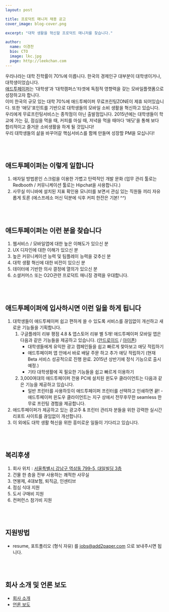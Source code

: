 ```yaml
---
layout: post

title: 프로덕트 매니저 채용 공고
cover_image: blog-cover.png

excerpt: "대학 생활을 혁신할 프로덕트 매니저를 찾습니다."

author:
  name: 이경찬
  bio: CTO
  image: lkc.jpg
  page: http://leekchan.com
---
```


우리나라는 대학 진학률이 70%에 이릅니다. 한국의 경제인구 대부분이 대학생이거나, 대학생이었습니다. <br>
[애드투페이퍼](http://www.add2paper.com)는 ‘대학생’과 ‘대학캠퍼스'타겟에  독점적 영향력을 갖는 모바일플랫폼으로 성장하고자 합니다.<br>
이미 한국의 규모 있는 대학 70%에 애드투페이퍼 무료프린팅ZONE이 제휴 되어있습니다. 또한 ‘애딧'포인트를 기반으로 대학생들의 모바일 소비 생활을 혁신하고 있습니다. <br>
우리에게 무료프린팅서비스는 종착점이 아닌 출발점입니다. 2015년에는 대학생들이 학교에 가는 길, 점심을 먹을 때, 커피를 마실 때, 저녁을 먹을 때마다 ‘애딧'을 통해 보다 합리적이고 즐거운 소비생활을 하게 될 것입니다!<br>
우리 대학생들의 삶을 바꾸어갈 핵심서비스를 함께 만들며 성장할 PM을 모십니다! 


<br><br>

## 애드투페이퍼는 이렇게 일합니다
1. 애자일 방법론인 스크럼을 이용한 가볍고 탄력적인 개발 문화 (업무 관리 툴로는 Redbooth / 커뮤니케이션 툴로는 Hipchat을 사용합니다.)
2. 사무실 미니바에 설치된 지표 확인용 모니터를 보면서 관심 있는 직원들 끼리 자유롭게 토론 (에스프레소 머신 덕분에 식후 커피 한잔은 기본! ^^)

<br><br>

## 애드투페이퍼는 이런 분을 찾습니다
1. 웹서비스 / 모바일앱에 대한 높은 이해도가 있으신 분
2. UX 디자인에 대한 이해가 있으신 분 
3. 높은 커뮤니케이션 능력 및 팀플레이 능력을 갖추신 분
4. 대학 생활 혁신에 대한 비전이 있으신 분
5. 데이터에 기반한 의사 결정에 열의가 있으신 분
6. 소셜커머스 또는 O2O관련 프로덕트 매니징 경력을 우대합니다.  

<br><br>

## 애드투페이퍼에 입사하시면 이런 일을 하게 됩니다
<ol>
<li>대학생들이 애드투페이퍼 쉽고 편하게 쓸 수 있도록 서비스를 끊임없이 개선하고 새로운 기능들을 기획합니다.

<ol>
<li>구글플레이 리뷰 평점 4.8 &amp; 앱스토어 리뷰 별 5개! 애드투페이퍼 모바일 앱은 다음과 같은 기능들을 제공하고 있습니다. (<a href="http://www.add2paper.com/m_api/download/android/">안드로이드</a> / <a href="http://www.add2paper.com/m_api/download/ios/">아이폰</a>)

<ul>
<li>대학생들에게 유익한 광고 캠페인들을 쉽고 빠르게 찾아보고 애딧 적립하기</li>
<li>애드투페이퍼 앱 안에서 바로 배달 주문 하고 추가 애딧 적립하기 (현재 Beta 서비스 성공적으로 진행 완료. 2015년 상반기에 정식 기능으로 출시 예정.)</li>
<li>기타 대학생활에 꼭 필요한 기능들을 쉽고 빠르게 이용하기</li>
</ul>
</li>
<li>3,000여대의 애드투페이퍼 전용 PC에 설치된 윈도우 클라이언트는 다음과 같은 기능을 제공하고 있습니다.

<ul>
<li>일반 프린터를 사용하듯이 애드투페이퍼 프린터를 선택하고 인쇄하면 끝! - 애드투페이퍼 윈도우 클라이언트는 지구 상에서 전무후무한 seamless 한 무료 프린팅 경험을 제공합니다.</li>
</ul>
</li>
</ol>
</li>
<li>애드투페이퍼가 제공하고 있는 광고주 &amp; 프린터 관리자 분들을 위한 강력한 실시간 리포트 사이트를 끊임없이 개선합니다.</li>
<li>이 외에도 대학 생활 혁신을 위한 흥미로운 일들이 기다리고 있습니다.</li>
</ol>

<br><br>

## 복리후생
1. 회사 위치 : [서울특별시 강남구 역삼동 799-5, 대일빌딩 3층](http://map.naver.com/local/siteview.nhn?code=13468464)
2. 건물 한 층을 전부 사용하는 쾌적한 사무실  
3. 연봉제, 4대보험, 퇴직금, 인센티브
4. 점심 식대 지원  
5. 도서 구매비 지원  
6. 컨퍼런스 참가비 지원  

<br><br>

## 지원방법
* resume, 포트폴리오 (형식 자유) 를 jobs@add2paper.com 으로 보내주시면 됩니다.

<br><br>

## 회사 소개 및 언론 보도 
* [회사 소개](http://www.add2paper.com/about/)
* [언론 보도](http://www.add2paper.com/about/#press) 